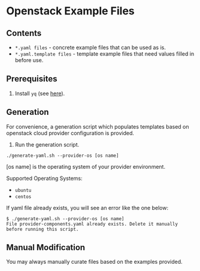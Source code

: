 # Openstack Example Files
## Contents
- `*.yaml files` - concrete example files that can be used as is.
- `*.yaml.template files` - template example files that need values filled in before use.

## Prerequisites

1. Install `yq` (see [here](https://github.com/mikefarah/yq)).

## Generation
For convenience, a generation script which populates templates based on openstack cloud provider
configuration is provided.

1. Run the generation script.
```
./generate-yaml.sh --provider-os [os name]
```

   [os name] is the operating system of your provider environment. 

   Supported Operating Systems: 
   - `ubuntu` 
   - `centos`

If yaml file already exists, you will see an error like the one below:

```
$ ./generate-yaml.sh --provider-os [os name]
File provider-components.yaml already exists. Delete it manually before running this script.
```

## Manual Modification
You may always manually curate files based on the examples provided.


